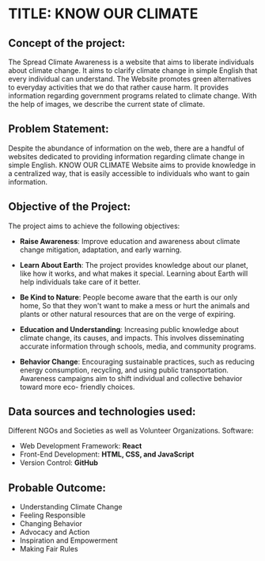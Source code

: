 # TITLE: KNOW OUR CLIMATE

## Concept of the project:

The Spread Climate Awareness is a website that aims to liberate individuals
about climate change. It aims to clarify climate change in simple English that 
every individual can understand. The Website promotes green alternatives to
everyday activities that we do that rather cause harm. It provides information 
regarding government programs related to climate change. With the help of
images, we describe the current state of climate.

## Problem Statement:

Despite the abundance of information on the web, there are a handful of websites 
dedicated to providing information regarding climate change in simple English.
KNOW OUR CLIMATE Website aims to provide knowledge in a centralized way, 
that is easily accessible to individuals who want to gain information.

## Objective of the Project:

The project aims to achieve the following objectives:

- **Raise Awareness**: Improve education and awareness about climate change
mitigation, adaptation, and early warning.

- **Learn About Earth**: The project provides knowledge about our planet, like
how it works, and what makes it special. Learning about Earth will help
individuals take care of it better. 

- **Be Kind to Nature**: People become aware that the earth is our only home, So
that they won't want to make a mess or hurt the animals and plants or other
natural resources that are on the verge of expiring.

- **Education and Understanding**: Increasing public knowledge about climate 
change, its causes, and impacts. This involves disseminating accurate 
information through schools, media, and community programs.

- **Behavior Change**: Encouraging sustainable practices, such as reducing 
energy consumption, recycling, and using public transportation. Awareness 
campaigns aim to shift individual and collective behavior toward more eco-
friendly choices.

## Data sources and technologies used:

Different NGOs and Societies as well as Volunteer Organizations.
Software:
- Web Development Framework: **React**
- Front-End Development: **HTML, CSS, and JavaScript**
- Version Control: **GitHub**

## Probable Outcome:

- Understanding Climate Change
- Feeling Responsible
- Changing Behavior
- Advocacy and Action
- Inspiration and Empowerment
- Making Fair Rules
